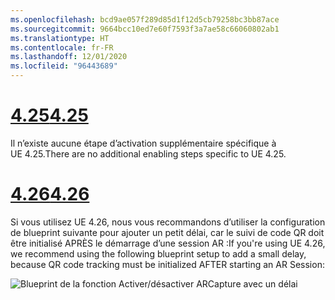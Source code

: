 ```yaml
---
ms.openlocfilehash: bcd9ae057f289d85d1f12d5cb79258bc3bb87ace
ms.sourcegitcommit: 9664bcc10ed7e60f7593f3a7ae58c66060802ab1
ms.translationtype: HT
ms.contentlocale: fr-FR
ms.lasthandoff: 12/01/2020
ms.locfileid: "96443689"
---
```

# <a name="425"></a>[<span data-ttu-id="a4623-101">4.25</span><span class="sxs-lookup"><span data-stu-id="a4623-101">4.25</span></span>](#tab/425)

<span data-ttu-id="a4623-102">Il n’existe aucune étape d’activation supplémentaire spécifique à UE 4.25.</span><span class="sxs-lookup"><span data-stu-id="a4623-102">There are no additional enabling steps specific to UE 4.25.</span></span>

# <a name="426"></a>[<span data-ttu-id="a4623-103">4.26</span><span class="sxs-lookup"><span data-stu-id="a4623-103">4.26</span></span>](#tab/426)

<span data-ttu-id="a4623-104">Si vous utilisez UE 4.26, nous vous recommandons d’utiliser la configuration de blueprint suivante pour ajouter un petit délai, car le suivi de code QR doit être initialisé APRÈS le démarrage d’une session AR :</span><span class="sxs-lookup"><span data-stu-id="a4623-104">If you're using UE 4.26, we recommend using the following blueprint setup to add a small delay, because QR code tracking must be initialized AFTER starting an AR Session:</span></span>

![Blueprint de la fonction Activer/désactiver ARCapture avec un délai](../images/qr-codes-img-01.png)
